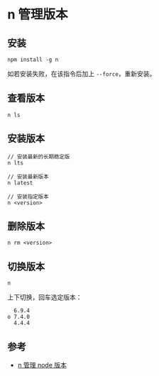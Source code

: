 # n 管理版本

## 安装

```
npm install -g n
```

如若安装失败，在该指令后加上 `--force`，重新安装。

## 查看版本

```
n ls
```

## 安装版本

```
// 安装最新的长期稳定版
n lts

// 安装最新版本
n latest

// 安装指定版本
n <version>
```

## 删除版本

```
n rm <version>
```

## 切换版本

```
n
```

上下切换，回车选定版本：

```
  6.9.4
ο 7.4.0
  4.4.4
```

## 参考

- [n 管理 node 版本](https://347830076.github.io/myBlog/tool/n.html)
  